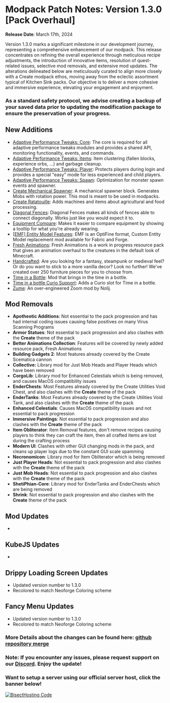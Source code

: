 # Modpack Patch Notes: Version 1.3.0 [Pack Overhaul]
**Release Date**: March 17th, 2024

Version 1.3.0 marks a significant milestone in our development journey, representing a comprehensive enhancement of our modpack. This release concentrates on refining the overall experience through meticulous recipe adjustments, the introduction of innovative items, resolution of quest-related issues, selective mod removals, and extensive mod updates. The alterations delineated below are meticulously curated to align more closely with a Create modpack ethos, moving away from the eclectic assortment typical of Kitchen Sink packs. Our objective is to deliver a more cohesive and immersive experience, elevating your engagement and enjoyment.

### As a standard safety protocol, we advise creating a backup of your saved data prior to updating the modification package to ensure the preservation of your progress.
## New Additions
- [Adaptive Performance Tweaks: Core](https://modrinth.com/mod/adaptive-performance-tweaks-core): The core is required for all adaptive performance tweaks modules and provides a shared API, monitoring functionality, events, and commands.
- [Adaptive Performance Tweaks: Items](https://modrinth.com/mod/adaptive-performance-tweaks-items): Item clustering (fallen blocks, experience orbs, ...) and garbage cleanup.
- [Adaptive Performance Tweaks: Player](https://modrinth.com/mod/adaptive-performance-tweaks-player): Protects players during login and provides a special "easy" mode for less experienced and child players.
- [Adaptive Performance Tweaks: Spawn](https://modrinth.com/mod/adaptive-performance-tweaks-spawn): Optimization for monster spawn events and spawner.
- [Create Mechanical Spawner](https://modrinth.com/mod/create-mechanical-spawner): A mechanical spawner block. Generates Mobs with rotation power. This mod is meant to be used in modpacks.
- [Create Ratatouille](https://modrinth.com/mod/create-ratatouille): Adds machines and items about agricultural and food processing.
- [Diagonal Fences](https://modrinth.com/mod/diagonal-fences): Diagonal Fences makes all kinds of fences able to connect diagonally. Works just like you would expect it to.
- [Equipment Compare](https://modrinth.com/mod/equipment-compare): Makes it easier to compare equipment by showing a tooltip for what you're already wearing.
- [[EMF] Entity Model Features](https://modrinth.com/mod/entity-model-features): EMF is an OptiFine format, Custom Entity Model replacement mod available for Fabric and Forge.
- [Fresh Animations](https://modrinth.com/resourcepack/fresh-animations): Fresh Animations is a work in progress resource pack that gives an animation overhaul to the creatures in the default look of Minecraft.
- [Handcrafted](https://modrinth.com/mod/handcrafted): Are you looking for a fantasy, steampunk or medieval feel? Or do you want to stick to a more vanilla decor? Look no further! We've created over 250 furniture pieces for you to choose from.
- [Time in a Bottle](https://www.curseforge.com/minecraft/mc-mods/time-in-a-bottle-forge): Mod that brings in the time in a bottle.
- [Time in a bottle Curio Support](https://legacy.curseforge.com/minecraft/mc-mods/time-in-a-bottle-curio-support): Adds a Curio slot for Time in a bottle.
- [Zume](https://modrinth.com/mod/zume): An over-engineered Zoom mod by Nolij.
## Mod Removals
- **Apotheotic Additions**: Not essential to the pack progression and has had internal coding issues causing false positives on many Virus Scanning Programs
- **Armor Statues**: Not essential to pack progression and also clashes with the **Create** theme of the pack
- **Better Animations Collection**: Features will be covered by newly added resource pack, Fresh Animations
- **Building Gadgets 2**: Most features already covered by the Create Scematica cannon
- **Collective:** Library mod for Just Mob Heads and Player Heads which have been removed
- **CorgoLib**: Library mod for Enhanced Celestials which is being removed, and causes MacOS compatibility issues
- **EnderChests**: Most Features already covered by the Create Utilities Void Chest, and also clashes with the **Create** theme of the pack
- **EnderTanks**: Most Features already covered by the Create Utilities Void Tank, and also clashes with the **Create** theme of the pack
- **Enhanced Celestials**: Causes MacOS compatibility issues and not essential to pack progression
- **Immersive Paintings**: Not essential to pack progression and also clashes with the **Create** theme of the pack
- **Item Obliterator**: Item Removal features, don't remove recipes causing players to think they can craft the item, then all crafted items are lost during the crafting process
- **Modern UI**: Clashes with other GUI changing mods in the pack, and cleans up player logs due to the constant GUI scale spamming
- **Necronomicon**: Library mod for Item Obliterator which is being removed
- **Just Player Heads**: Not essential to pack progression and also clashes with the **Create** theme of the pack
- **Just Mob Heads**: Not essential to pack progression and also clashes with the **Create** theme of the pack
- **ShetiPhian-Core**: Library mod for EnderTanks and EnderChests which are being removed
- **Shrink**: Not essential to pack progression and also clashes with the **Create** theme of the pack
## Mod Updates
-
## KubeJS Updates
- 
## Drippy Loading Screen Updates
- Updated version number to 1.3.0
- Recolored to match Neoforge Coloring scheme
## Fancy Menu Updates
- Updated version number to 1.3.0
- Recolored to match Neoforge Coloring scheme
### More Details about the changes can be found here: [github repository merge](https://github.com/M0nkeyPr0grammer/Landscapes-Reimagined-Forge-Frontier/commit/a3790523ced3a9accbd645b5aee4ea2dac56fc42)
### Note: If you encounter any issues, please request support on our [Discord](https://discord.gg/quenZthXgy). Enjoy the update!
### Want to setup a server using our official server host, click the banner below!
[![BisectHosting Code](https://raw.githubusercontent.com/M0nkeyPr0grammer/Landscapes-Reimagined/main/BH_Landscape_Reimagined.png)](https://bisecthosting.com/M0nkeyPr0grammer?r=modrinth+chanelog)
